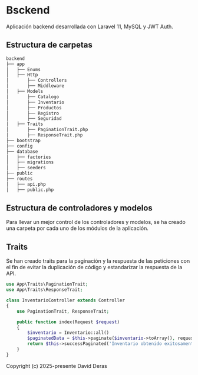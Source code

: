 # Bsckend
Aplicación backend desarrollada con Laravel 11, MySQL y JWT Auth.

## Estructura de carpetas

```bash
backend
├── app
│   ├── Enums
│   ├── Http
│       ├── Controllers
│       ├── Middleware
│   ├── Models
│       ├── Catalogo
│       ├── Inventario
│       ├── Productos
│       ├── Registro
│       ├── Seguridad
│   ├── Traits
│       ├── PaginationTrait.php
│       ├── ResponseTrait.php
├── bootstrap
├── config
├── database
│   ├── factories
│   ├── migrations
│   ├── seeders
├── public
├── routes
│   ├── api.php
│   ├── public.php
```

## Estructura de controladores y modelos

Para llevar un mejor control de los controladores y modelos, se ha creado una carpeta por cada uno de los módulos de la aplicación.

## Traits
Se han creado traits para la paginación y la respuesta de las peticiones con el fin de evitar la duplicación de código y estandarizar la respuesta de la API.

```php
use App\Traits\PaginationTrait;
use App\Traits\ResponseTrait;

class InventarioController extends Controller
{
    use PaginationTrait, ResponseTrait;

    public function index(Request $request)
    {
        $inventario = Inventario::all()
        $paginatedData = $this->paginate($inventario->toArray(), request('per_page', GeneralEnum::PAGINACION->value), request('page', 1));
        return $this->successPaginated('Inventario obtenido exitosamente', $paginatedData, Response::HTTP_OK);
    }
}
```

Copyright (c) 2025-presente David Deras
